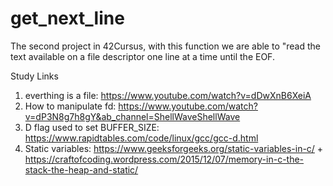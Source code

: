 # get_next_line
The second project in 42Cursus, with this function we are able to "read the text available on a file descriptor one line at a time until the EOF.

Study Links
1. everthing is a file: https://www.youtube.com/watch?v=dDwXnB6XeiA
2. How to manipulate fd: https://www.youtube.com/watch?v=dP3N8g7h8gY&ab_channel=ShellWaveShellWave
3. D flag used to set BUFFER_SIZE: https://www.rapidtables.com/code/linux/gcc/gcc-d.html
4. Static variables:  https://www.geeksforgeeks.org/static-variables-in-c/ + https://craftofcoding.wordpress.com/2015/12/07/memory-in-c-the-stack-the-heap-and-static/
